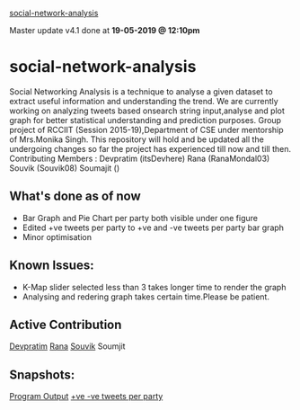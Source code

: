 [social-network-analysis](https://github.com/itsDevhere/social-network-analysis)

Master update v4.1 done at **19-05-2019 @  12:10pm**
# social-network-analysis
Social Networking Analysis  is a technique to analyse a given dataset to extract useful information and understanding the trend.
We are currently working on analyzing tweets based onsearch string input,analyse and plot graph for better statistical understanding and prediction purposes.
Group project of RCCIIT (Session 2015-19),Department of CSE under mentorship of Mrs.Monika Singh.
This repository will hold and be updated all the undergoing changes so far the project has experienced till now and till then.
Contributing Members : 
 Devpratim (itsDevhere)
 Rana      (RanaMondal03)
 Souvik    (Souvik08)
 Soumajit  ()

## What's done as of now

 - Bar Graph and Pie Chart per party both visible under one figure
 - Edited +ve tweets per party to +ve and -ve tweets per party bar graph
 - Minor optimisation

## Known Issues:

 - K-Map slider selected less than 3 takes longer time to render the graph
 - Analysing and redering graph takes certain time.Please be patient.
 
## Active Contribution

[Devpratim](https://github.com/itsDevhere "https://github.com/itsDevhere")
[Rana](https://github.com/RanaMondal03 "https://github.com/RanaMondal03")
[Souvik](https://github.com/Souvik08 "https://github.com/Souvik08")
Soumjit


## Snapshots:
[Program Output](https://imgur.com/a/fNTlOoS)
[+ve -ve tweets per party](https://imgur.com/a/HUji90k)
